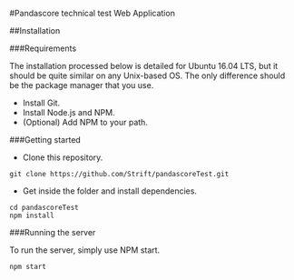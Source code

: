 #Pandascore technical test Web Application

##Installation

###Requirements

The installation processed below is detailed for Ubuntu 16.04 LTS, but it should be quite similar on any Unix-based OS. The only difference should be the package manager that you use.

- Install Git.
- Install Node.js and NPM.
- (Optional) Add NPM to your path.

###Getting started

- Clone this repository.

```
git clone https://github.com/Strift/pandascoreTest.git
```

- Get inside the folder and install dependencies.

```
cd pandascoreTest
npm install
```

###Running the server

To run the server, simply use NPM start.

```
npm start
```
